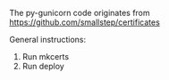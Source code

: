 The py-gunicorn code originates from https://github.com/smallstep/certificates

General instructions:
1. Run mkcerts
2. Run deploy
